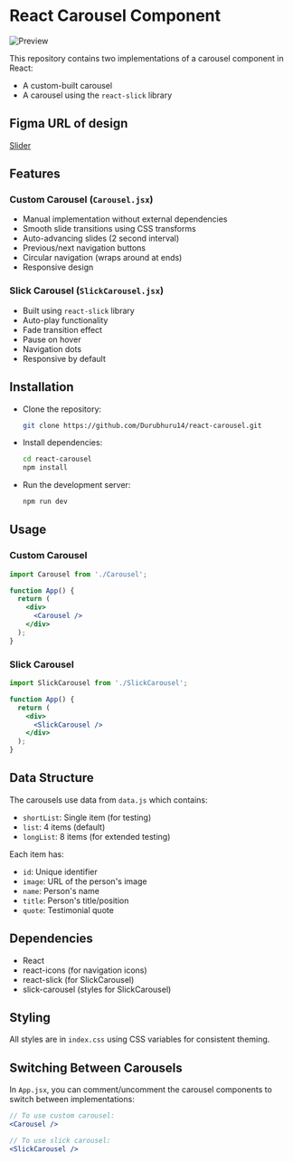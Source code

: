 # React Carousel Component

![Preview](https://i.imgur.com/LjIu4y0.png)

This repository contains two implementations of a carousel component in React:
   - A custom-built carousel
   - A carousel using the `react-slick` library

## Figma URL of design

[Slider](https://www.figma.com/file/QfMzzThSYmgabSvn4t8Yfe/Slider?node-id=0%3A1&t=IpsYjMUn3Xj3Hs3N-1)

## Features

### Custom Carousel (`Carousel.jsx`)
- Manual implementation without external dependencies
- Smooth slide transitions using CSS transforms
- Auto-advancing slides (2 second interval)
- Previous/next navigation buttons
- Circular navigation (wraps around at ends)
- Responsive design

### Slick Carousel (`SlickCarousel.jsx`)
- Built using `react-slick` library
- Auto-play functionality
- Fade transition effect
- Pause on hover
- Navigation dots
- Responsive by default

## Installation

- Clone the repository:
   ```bash
   git clone https://github.com/Durubhuru14/react-carousel.git
   ```

- Install dependencies:
   ```bash
   cd react-carousel
   npm install
   ```

- Run the development server:
   ```bash
   npm run dev
   ```

## Usage

### Custom Carousel
```jsx
import Carousel from './Carousel';

function App() {
  return (
    <div>
      <Carousel />
    </div>
  );
}
```

### Slick Carousel
```jsx
import SlickCarousel from './SlickCarousel';

function App() {
  return (
    <div>
      <SlickCarousel />
    </div>
  );
}
```

## Data Structure
The carousels use data from `data.js` which contains:
- `shortList`: Single item (for testing)
- `list`: 4 items (default)
- `longList`: 8 items (for extended testing)

Each item has:
- `id`: Unique identifier
- `image`: URL of the person's image
- `name`: Person's name
- `title`: Person's title/position
- `quote`: Testimonial quote

## Dependencies
- React
- react-icons (for navigation icons)
- react-slick (for SlickCarousel)
- slick-carousel (styles for SlickCarousel)

## Styling
All styles are in `index.css` using CSS variables for consistent theming.

## Switching Between Carousels
In `App.jsx`, you can comment/uncomment the carousel components to switch between implementations:
```jsx
// To use custom carousel:
<Carousel />

// To use slick carousel:
<SlickCarousel />
```